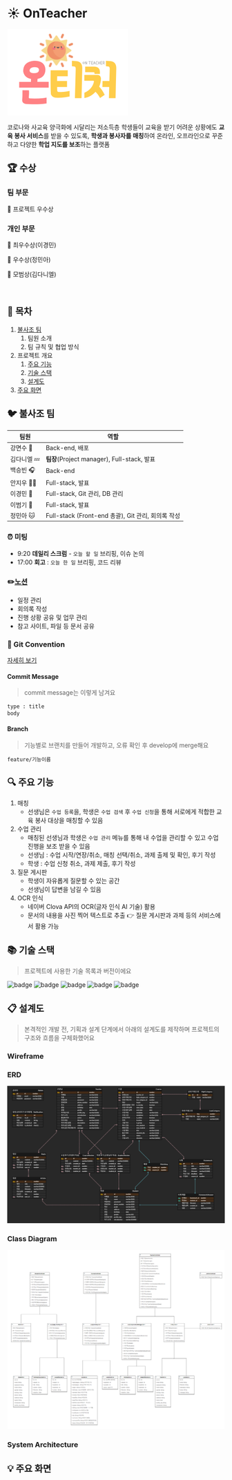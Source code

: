 # :sunny: OnTeacher

![logo](docs/readme_img/logo.png)

코로나와 사교육 양극화에 시달리는 저소득층 학생들이 교육을 받기 어려운 상황에도 **교육 봉사 서비스**를 받을 수 있도록, **학생과 봉사자를 매칭**하여 온라인, 오프라인으로 꾸준하고 다양한 **학업 지도를 보조**하는 플랫폼



## :trophy: 수상

### 팀 부문​

:2nd_place_medal: 프로젝트 우수상

### 개인 부문

:1st_place_medal: 최우수상(이경민)

:2nd_place_medal: 우수상(정민아)

:medal_sports: 모범상(김다니엘)

<br>

## :pushpin: 목차

1. [불사조 팀](#bird-불사조-팀)
   1. 팀원 소개
   2. 팀 규칙 및 협업 방식
2. 프로젝트 개요
   1. [주요 기능](#mag-주요-기능)
   2. [기술 스택](#books-기술-스택)
   3. [설계도](#clipboard-설계도)
3. [주요 화면](#bulb-주요-화면)



## :bird: 불사조 팀

| 팀원                    | 역할                                               |
| ----------------------- | -------------------------------------------------- |
| 강면수 :muscle:         | Back-end, 배포                                     |
| 김다니엘 :zzz:          | **팀장**(Project manager), Full-stack, 발표        |
| 백승빈 :headphones:     | Back-end                                           |
| 안지우 :woman_cook:     | Full-stack, 발표                                   |
| 이경민 :hatching_chick: | Full-stack, Git 관리, DB 관리                      |
| 이범기 :turtle:         | Full-stack, 발표                                   |
| 정민아 :cat:            | Full-stack (Front-end 총괄), Git 관리, 회의록 작성 |

### :alarm_clock: 미팅

- 9:20 **데일리 스크럼** - `오늘 할 일` 브리핑, 이슈 논의
- 17:00 **회고** : `오늘 한 일` 브리핑, 코드 리뷰

### :pencil2: ​[노션](https://www.notion.so/829c650c0b2f4b3bae5e17f5b99fda88)

- 일정 관리
- 회의록 작성
- 진행 상황 공유 및 업무 관리
- 참고 사이트, 파일 등 문서 공유

### :file_folder: Git Convention

[자세히 보기](./docs/git.md)

#### Commit Message

> commit message는 이렇게 남겨요

```
type : title
body
```

#### Branch

> 기능별로 브랜치를 만들어 개발하고, 오류 확인 후 develop에 merge해요

```
feature/기능이름
```



## :mag: 주요 기능

1. 매칭
   - 선생님은 `수업 등록`을, 학생은 `수업 검색` 후 `수업 신청`을 통해 서로에게 적합한 교육 봉사 대상을 매칭할 수 있음
2. 수업 관리
   - 매칭된 선생님과 학생은 `수업 관리` 메뉴를 통해 내 수업을 관리할 수 있고 수업 진행을 보조 받을 수 있음
   - 선생님 : 수업 시작/연장/취소, 매칭 선택/취소, 과제 출제 및 확인, 후기 작성
   - 학생 : 수업 신청 취소, 과제 제출, 후기 작성
3. 질문 게시판
   - 학생이 자유롭게 질문할 수 있는 공간
   - 선생님이 답변을 남길 수 있음
4. OCR 인식
   - 네이버 Clova API의 OCR(글자 인식 AI 기술) 활용
   - 문서의 내용을 사진 찍어 텍스트로 추출 :point_right: 질문 게시판과 과제 등의 서비스에서 활용 가능



## :books: 기술 스택

> 프로젝트에 사용한 기술 목록과 버전이에요


![badge](https://img.shields.io/badge/Java-11.0.10-blue) ![badge](https://img.shields.io/badge/SpringBoot-4.9.0-brightgreen) ![badge](https://img.shields.io/badge/OracleDB-11.2.0.2.0-red) ![badge](https://img.shields.io/badge/Server-AWS-yellow) ![badge](https://img.shields.io/badge/Language-HTML5,CSS3,JavaScript_es6-blue) 



## :clipboard: 설계도

> 본격적인 개발 전, 기획과 설계 단계에서 아래의 설계도를 제작하며 프로젝트의 구조와 흐름을 구체화했어요

### Wireframe

### ERD

![image-20210413151408124](docs/readme_img/ERD_v3.png)

### Class Diagram

![image-20210413152657736](docs/readme_img/ClassDiagram_v1.png)

### System Architecture



## :bulb: 주요 화면

